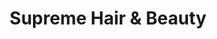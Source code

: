 ---
title: "Supreme Hair & Beauty"
url: /little-rock/supreme-hair-und-beauty/
shop: Friseurbedarf
---